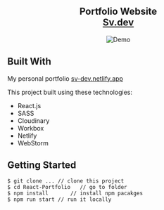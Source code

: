 <h2 align="center">
  Portfolio Website<br/>
  <a href="https://sv-dev.netlify.app/" target="_blank">Sv.dev</a>
</h2>
<div align="center">
  <img alt="Demo" src="https://res.cloudinary.com/dx6tl6aa2/image/upload/v1629400033/portfolio/React-portfolio-github-readme_mpeoe4.png" />
</div>

## Built With

My personal portfolio <a href="https://sv-dev.netlify.app/" target="_blank">sv-dev.netlify.app</a> <br/>

This project built using these technologies:
- React.js
- SASS
- Cloudinary
- Workbox
- Netlify
- WebStorm

## Getting Started

```terminal
$ git clone ... // clone this project
$ cd React-Portfolio   // go to folder
$ npm install       // install npm pacakges
$ npm run start // run it locally
```
